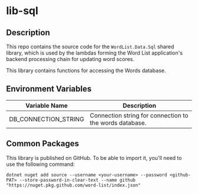 # lib-sql

## Description

This repo contains the source code for the `WordList.Data.Sql` shared library, which is used by the lambdas forming the Word List application's backend processing chain for updating word scores.

This library contains functions for accessing the Words database.

## Environment Variables

| Variable Name        | Description                                             |
|----------------------|---------------------------------------------------------|
| DB_CONNECTION_STRING | Connection string for connection to the words database. |

## Common Packages

This library is published on GitHub.  To be able to import it, you'll need to use the following command:

```
dotnet nuget add source --username <your-username> --password <github-PAT> --store-password-in-clear-text --name github "https://nuget.pkg.github.com/word-list/index.json"
```